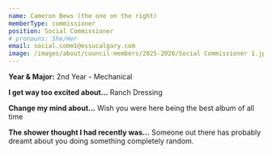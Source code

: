 ```yaml
---
name: Cameron Bews (the one on the right)
memberType: commissioner
position: Social Commissioner
# pronouns: She/Her
email: social.comm1@essucalgary.com
image: /images/about/council-members/2025-2026/Social Commissioner 1.jpg
---
```


**Year & Major:** 2nd Year - Mechanical

**I get way too excited about...** Ranch Dressing

**Change my mind about...** Wish you were here being the best album of all time

**The shower thought I had recently was...** Someone out there has probably dreamt about you doing something completely random. 

